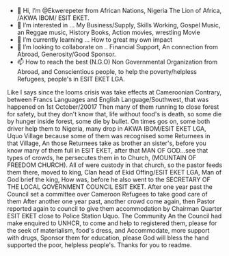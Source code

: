- 👋 Hi, I’m @Ekwerepeter from African Nations, Nigeria The Lion of Africa, /AKWA IBOM/ ESIT EKET.
- 👀 I’m interested in ... My Business/Supply, Skills Working, Gospel Music, an Reggae music, History Books, Action movies, wrestling Movie
- 🌱 I’m currently learning ... How to great my own impact
- 💞️ I’m looking to collaborate on .. Financial Support, An connection from Abroad, Generosity/Good Sponsor.
- 📫 How to reach the best (N.G.O) Non Governmental Organization from Abroad, and Conscientious people, to help the poverty/helpless Refugees, people's in ESIT EKET LGA.
<!---please my suggested space.
Ekwerepeter/Ekwerepeter is a ✨ special ✨ repository because its `README.md` (this file) appears on your GitHub profile.
You can click the Preview link to take a look at your changes.
--->
Like I says since the looms crisis was take effects at Cameroonian Contrary, between Francs Languages and English Language/Southwest, that was happened on 1st October/20017
Then many of them running to close forest for safety, but they don't know that, life without food's is death, so some die by hunger inside forest, some die by bullet.
On times gos on, some both driver help them to Nigeria, many drop in AKWA IBOM/ESIT EKET LGA, Uquo Village because some of them was recognised some Returnees in that Village,
An those Returnees take as brother an sister's, before you know many of them full in ESIT EKET, after that MAN OF GOD...see that types of crowds, he persecutes them in to Church,
(MOUNTAIN OF FREEDOM CHURCH). All of were custody in that church, so the pastor feeds them there, moved to king, Clan head of Ekid Offing/ESIT EKET LGA, Man of God brief  the king,
How was, before he also went to the SECRETARY OF THE LOCAL GOVERNMENT COUNCIL ESIT EKET. After one year past the Council set a committee over Cameroon Refugees to take good care of them
After another one year past, another crowd come again, then Pastor reported again to council to give them accommodation by Chairman Quarter ESIT EKET close to Police Station Uquo.
The Community An the Council had make enquired to UNHCR, to come and help to registered them, please for the seek of materialism, food's dress, and Accommodate, more support with drugs,
Sponsor them for education, please God will bless the hand supported the poor, helpless people's. Thanks for you to readme.
